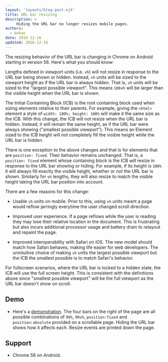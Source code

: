 ```yaml
---
layout: 'layouts/blog-post.njk'
title: URL bar resizing
description: >
     Hiding the URL bar no longer resizes mobile pages.
authors:
  - bokan
date: 2016-12-16
updated: 2016-12-16
---
```



The resizing behavior of the URL bar is changing in Chrome on Android starting
in version 56. Here's what you should know:

Lengths defined in viewport units (i.e. `vh`) will not resize in response
to the URL bar being shown or hidden. Instead, `vh` units will be sized to the
viewport height as if the URL bar is always hidden. That is, `vh` units will be
sized to the "largest possible viewport". This means `100vh` will be larger
than the visible height when the URL bar is shown.

The Initial Containing Block (ICB) is the root containing block used when
sizing elements relative to their parents. For example, giving the `<html>`
element a style of `width: 100%; height: 100%` will make it the same size as
the ICB. With this change, the ICB will not resize when the URL bar is hidden.
Instead, it will remain the same height, as if the URL bar were always showing
("smallest possible viewport"). This means an Element sized to the ICB height
will not completely fill the visible height while the URL bar is hidden.

There is one exception to the above changes and that is for elements that are
`position: fixed`. Their behavior remains unchanged. That is, a `position:
fixed` element whose containing block is the ICB will resize in response to the
URL bar showing or hiding. For example, if its height is `100%` it will always fill
exactly the visible height, whether or not the URL bar is shown. Similarly for
`vh` lengths, they will also resize to match the visible height taking the URL
bar position into account.

There are a few reasons for this change:

* Usable `vh` units on mobile. Prior to this, using `vh`
units meant a page would reflow jarringly everytime the user changed scroll
direction.

* Improved user experience. If a page reflows while the user is reading they
may lose their relative location in the document. This is frustrating but also
incurs additional processor usage and battery drain to relayout and repaint
the page.

* Improved interoperability with Safari on iOS. The new model should match how
Safari behaves, making life easier for web developers. The unintuitive choice
of making `vh` units the largest possible viewport but the ICB the smallest
possible is to match Safari's behavior.

For fullscreen scenarios, where the URL bar is locked to a hidden state, the
ICB will use the full screen height. This is consistent with the definitions
above since "smallest possible viewport" will be the full viewport as the URL
bar doesn't show on scroll.

## Demo
* Here's a [demonstration](https://bokand.github.io/demo/urlbarsize.html).
The four bars on the right of the page are all possible combinations of `99%`,
`99vh`, `position:fixed` and `position:absolute` provided on a scrollable page.
Hiding the URL bar shows how it affects each. Resize events are printed down
the page.

## Support
* Chrome 56 on Android.

